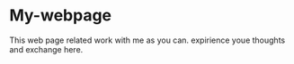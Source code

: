# My-webpage
This web page related work with me as you can.
expirience youe thoughts and exchange here.
